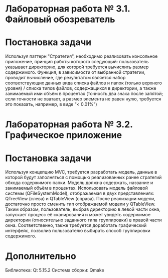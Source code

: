 # Лабораторная работа № 3.1. Файловый обозреватель
# Постановка задачи
Используя паттерн "Стратегия", необходимо реализовать консольное приложение, принцип работы которого следующий: пользователь указывает директорию, для которой требуется вычислить размер содержимого. 
Функция, в зависимости от выбранной стратегии, проводит вычисление, где результатом является набор соответствующих данных вида списка файлов и папок (только верхнего уровня) / списка типов файлов, содержащихся в директории, а также занимаемый ими объём в процентах (точность два знака после запятой; если точности не хватает, а размер элемента не равен нулю, требуется это показать, например, в виде "< 0.01%")
# Лабораторная работа № 3.2. Графическое приложение
# Постановка задачи
Используя концепцию MVC, требуется разработать модель, данные в которой будут заполняться с помощью реализованных ранее стратегий обхода содержимого папки.
Модель должна содержать, название и занимаемый объём в процентах. Использовать модель файловой системы (QFileSystemModel), отображаемая в двух представлениях: QTreeView (слева) и QTableView (справа).
После реализации модели, достаточно просто сменить тип отображаемой модели у QTableView.
Таким образом, пользователь, выбрав директорию в левой части окна, запускает процесс её сканирования и может увидеть содержимое директории (относительно заданного типа группировки) в правой части окна.
Соответственно, также требуется доработать графический интерфейс, позволив пользователю выбирать способ группировки содержимого.
# Дополнительно
Библиотека: Qt 5.15.2
Система сборки: Qmake

